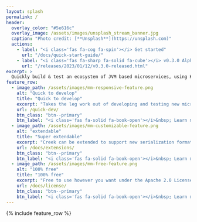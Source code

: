 ```yaml
---
layout: splash
permalink: /
header:
  overlay_color: "#5e616c"
  overlay_image: /assets/images/unsplash_stream_banner.jpg
  caption: "Photo credit: [**Unsplash**](https://unsplash.com)"
  actions:
    - label: "<i class='fas fa-cog fa-spin'></i> Get started"
      url: "/docs/quick-start-guide/"
    - label: "<i class='fas fa-sharp fa-solid fa-cube'></i> v0.3.0 Alpha Release"
      url: "/releases/2023/01/12/v0.3.0-released.html"
excerpt: >
  Quickly build & test an ecosystem of JVM based microservices, using Kafka clients, Kafka Streams and more...<br />
feature_row:
  - image_path: /assets/images/mm-responsive-feature.png
    alt: "Quick to develop"
    title: "Quick to develop"
    excerpt: "Takes the leg work out of developing and testing new microservices, leaving you to focus on the business logic."
    url: /quick-dev/
    btn_class: "btn--primary"
    btn_label: "<i class='fas fa-solid fa-book-open'></i>&nbsp; Learn more"
  - image_path: /assets/images/mm-customizable-feature.png
    alt: "extendable"
    title: "Super extendable"
    excerpt: "Creek can be extended to support new serialization format, data schemas, external services, and more."
    url: /docs/extensions/
    btn_class: "btn--primary"
    btn_label: "<i class='fas fa-solid fa-book-open'></i>&nbsp; Learn more"
  - image_path: /assets/images/mm-free-feature.png
    alt: "100% free"
    title: "100% free"
    excerpt: "Free to use however you want under the Apache 2.0 License. Clone it, fork it, customize it... whatever!"
    url: /docs/license/
    btn_class: "btn--primary"
    btn_label: "<i class='fas fa-solid fa-book-open'></i>&nbsp; Learn more"
---
```


{% include feature_row %}
